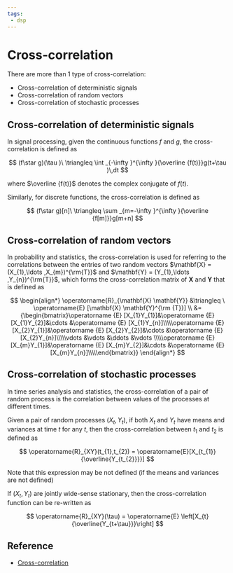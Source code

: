 ```yaml
---
tags:
 - dsp 
---
```


# Cross-correlation

There are more than 1 type of cross-correlation:
* Cross-correlation of deterministic signals
* Cross-correlation of random vectors
* Cross-correlation of stochastic processes

## Cross-correlation of deterministic signals

In signal processing, given the continuous functions $f$ and $g$, the cross-correlation is defined as

$$
(f\star g)(\tau )\ \triangleq \int _{-\infty }^{\infty }{\overline {f(t)}}g(t+\tau )\,dt
$$

where $\overline {f(t)}$ denotes the complex conjugate of $f(t)$.

Similarly, for discrete functions, the cross-correlation is defined as

$$
(f\star g)[n]\ \triangleq \sum _{m=-\infty }^{\infty }{\overline {f[m]}}g[m+n]
$$

## Cross-correlation of random vectors

In probability and statistics, the cross-correlation is used for referring to the correlations between the entries of two random vectors $\mathbf{X} = (X_{1},\ldots ,X_{m})^{\rm{T}}$ and $\mathbf{Y} = (Y_{1},\ldots ,Y_{n})^{\rm{T}}$, which forms the cross-correlation matrix of $\mathbf{X}$ and $\mathbf{Y}$ that is defined as

$$
\begin{align*}
\operatorname{R}_{\mathbf{X} \mathbf{Y}} &\triangleq \ \operatorname{E} [\mathbf{X} \mathbf{Y}^{\rm {T}}] \\
&= {\begin{bmatrix}\operatorname {E} [X_{1}Y_{1}]&\operatorname {E} [X_{1}Y_{2}]&\cdots &\operatorname {E} [X_{1}Y_{n}]\\\\\operatorname {E} [X_{2}Y_{1}]&\operatorname {E} [X_{2}Y_{2}]&\cdots &\operatorname {E} [X_{2}Y_{n}]\\\\\vdots &\vdots &\ddots &\vdots \\\\\operatorname {E} [X_{m}Y_{1}]&\operatorname {E} [X_{m}Y_{2}]&\cdots &\operatorname {E} [X_{m}Y_{n}]\\\\\end{bmatrix}}
\end{align*}
$$



## Cross-correlation of stochastic processes

In time series analysis and statistics, the cross-correlation of a pair of random process is the correlation between values of the processes at different times.

Given a pair of random processes $(X_t, Y_t)$, if both $X_t$ and $Y_t$ have means and variances at time $t$ for any $t$, then the cross-correlation between $t_{1}$ and $t_{2}$ is defined as

$$
\operatorname{R}_{XY}(t_{1},t_{2}) = \operatorname{E}[X_{t_{1}}{\overline{Y_{t_{2}}}}]
$$

Note that this expression may be not defined (if the means and variances are not defined)

If $(X_t, Y_t)$ are jointly wide-sense stationary, then the cross-correlation function can be re-written as

$$
\operatorname{R}_{XY}(\tau) = \operatorname{E} \left[X_{t}{\overline{Y_{t+\tau}}}\right]
$$

## Reference

* [Cross-correlation](http://en.wikipedia.org/wiki/Cross-correlation) 